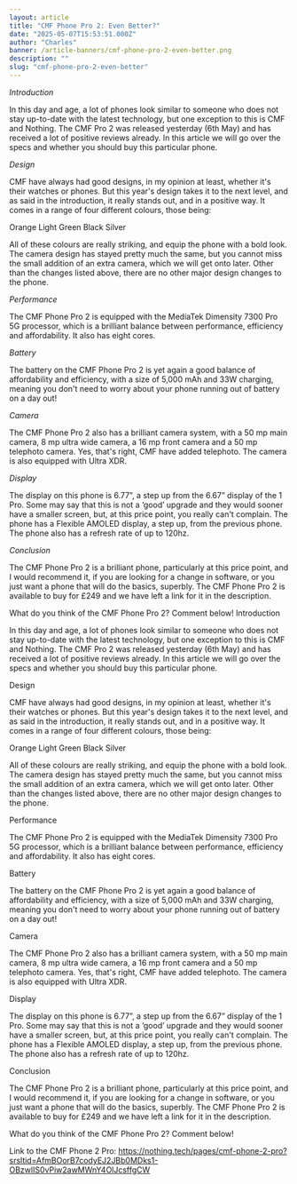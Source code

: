 ```yaml
---
layout: article
title: "CMF Phone Pro 2: Even Better?"
date: "2025-05-07T15:53:51.000Z"
author: "Charles"
banner: /article-banners/cmf-phone-pro-2-even-better.png
description: ""
slug: "cmf-phone-pro-2-even-better"
---
```


*Introduction*

In this day and age, a lot of phones look similar to someone who does not stay up-to-date with the latest technology, but one exception to this is CMF and Nothing. The CMF Pro 2 was released yesterday (6th May) and has received a lot of positive reviews already. In this article we will go over the specs and whether you should buy this particular phone. 

*Design*

CMF have always had good designs, in my opinion at least, whether it's their watches or phones. But this year's design takes it to the next level, and as said in the introduction, it really stands out, and in a positive way. It comes in a range of four different colours, those being:

Orange
Light Green
Black
Silver

All of these colours are really striking, and equip the phone with a bold look. The camera design has stayed pretty much the same, but you cannot miss the small addition of an extra camera, which we will get onto later. Other than the changes listed above, there are no other major design changes to the phone.

*Performance*

The CMF Phone Pro 2 is equipped with the MediaTek Dimensity 7300 Pro 5G processor, which is a brilliant balance between performance, efficiency and affordability. It also has eight cores. 

*Battery*

The battery on the CMF Phone Pro 2 is yet again a good balance of affordability  and efficiency, with a size of 5,000 mAh and 33W charging, meaning you don't need to worry about your phone running out of battery on a day out!

*Camera*

The CMF Phone Pro 2 also has a brilliant camera system, with a 50 mp main camera, 8 mp ultra wide camera, a 16 mp front camera and a 50 mp telephoto camera. Yes, that's right, CMF have added telephoto.  The camera is also equipped with Ultra XDR.

*Display*

The display on this phone is 6.77”, a step up from the 6.67” display of the 1 Pro. Some may say that this is not a ‘good’ upgrade and they would sooner have a smaller screen, but, at this price point, you really can't complain. The phone has a Flexible AMOLED display, a step up, from the previous phone. The phone also has a refresh rate of up to 120hz. 

*Conclusion*

The CMF Phone Pro 2 is a brilliant phone, particularly at this price point, and I would recommend it, if you are looking for a change in software, or you just want a phone that will do the basics, superbly. The CMF Phone Pro 2 is available to buy for £249 and we have left a link for it in the description. 

What do you think of the CMF Phone Pro 2? Comment below! 
Introduction 

In this day and age, a lot of phones look similar to someone who does not stay up-to-date with the latest technology, but one exception to this is CMF and Nothing. The CMF Pro 2 was released yesterday (6th May) and has received a lot of positive reviews already. In this article we will go over the specs and whether you should buy this particular phone. 

Design

CMF have always had good designs, in my opinion at least, whether it's their watches or phones. But this year's design takes it to the next level, and as said in the introduction, it really stands out, and in a positive way. It comes in a range of four different colours, those being:

Orange
Light Green
Black
Silver

All of these colours are really striking, and equip the phone with a bold look. The camera design has stayed pretty much the same, but you cannot miss the small addition of an extra camera, which we will get onto later. Other than the changes listed above, there are no other major design changes to the phone.

Performance 

The CMF Phone Pro 2 is equipped with the MediaTek Dimensity 7300 Pro 5G processor, which is a brilliant balance between performance, efficiency and affordability. It also has eight cores. 

Battery

The battery on the CMF Phone Pro 2 is yet again a good balance of affordability and efficiency, with a size of 5,000 mAh and 33W charging, meaning you don't need to worry about your phone running out of battery on a day out!

Camera

The CMF Phone Pro 2 also has a brilliant camera system, with a 50 mp main camera, 8 mp ultra wide camera, a 16 mp front camera and a 50 mp telephoto camera. Yes, that's right, CMF have added telephoto.  The camera is also equipped with Ultra XDR.

Display 

The display on this phone is 6.77”, a step up from the 6.67” display of the 1 Pro. Some may say that this is not a ‘good’ upgrade and they would sooner have a smaller screen, but, at this price point, you really can't complain. The phone has a Flexible AMOLED display, a step up, from the previous phone. The phone also has a refresh rate of up to 120hz. 

Conclusion

The CMF Phone Pro 2 is a brilliant phone, particularly at this price point, and I would recommend it, if you are looking for a change in software, or you just want a phone that will do the basics, superbly. The CMF Phone Pro 2 is available to buy for £249 and we have left a link for it in the description. 

What do you think of the CMF Phone Pro 2? Comment below! 
 
Link to the CMF Phone 2 Pro:
https://nothing.tech/pages/cmf-phone-2-pro?srsltid=AfmBOorB7codyEJ2JBb0MDks1-OBzwlIS0vPiw2awMWnY4OlJcsffgCW

